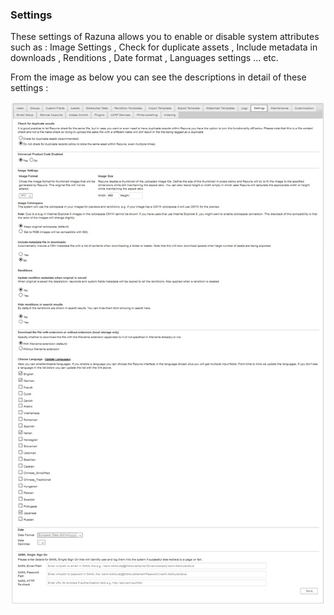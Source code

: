 ### Settings

These settings of Razuna allows you to enable or disable system attributes such as : Image Settings , Check for duplicate assets , Include metadata in downloads , Renditions , Date format , Languages settings ... etc.

From the image as below you can see the descriptions in detail of these settings :

![](img/admin_settings12.jpg)
